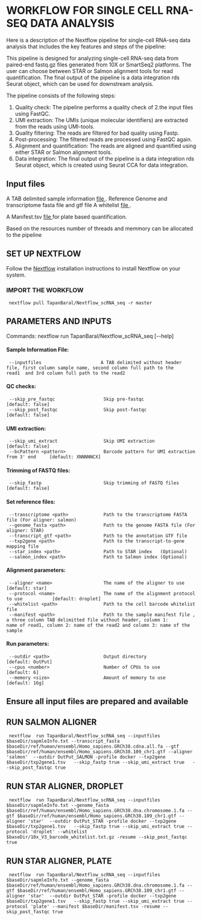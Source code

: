 # WORKFLOW FOR SINGLE CELL RNA-SEQ DATA ANALYSIS

Here is a description of the Nextflow pipeline for single-cell RNA-seq data analysis that includes the key features and steps of the pipeline:

This pipeline is designed for analyzing single-cell RNA-seq data from paired-end fastq.gz files generated from 10X or SmartSeq2 platforms. The user can choose between STAR or Salmon alignment tools for read quantification. The final output of the pipeline is a data integration rds Seurat object, which can be used for downstream analysis.

The pipeline consists of the following steps:

1. Quality check: The pipeline performs a quality check of 2.the input files using FastQC.
2. UMI extraction: The UMIs (unique molecular identifiers) are extracted from the reads using UMI-tools.
3. Quality filtering: The reads are filtered for bad quality using Fastp.
4. Post-processing: The filtered reads are processed using FastQC again.
5. Alignment and quantification: The reads are aligned and quantified using either STAR or Salmon alignment tools.
6. Data integration: The final output of the pipeline is a data integration rds Seurat object, which is created using Seurat CCA for data integration.


 ## Input files 
   A TAB delimited sample information <a href="https://github.com/TapanBaral/Nextflow_scRNA_seq/blob/main/Assets/sampleInfo.txt"> file </a>.
   Reference Genome and transcriptome fasta file and gtf file
   A whitelist <a href="https://kb.10xgenomics.com/hc/en-us/articles/360031133451-Why-is-there-a-discrepancy-in-the-3M-february-2018-txt-barcode-whitelist"> file </a>.

   A Manifest.tsv <a href="https://kb.10xgenomics.com/hc/en-us/articles/360031133451-Why-is-there-a-discrepancy-in-the-3M-february-2018-txt-barcode-whitelist"> file </a> for plate based quantification.  

   Based on the resources number of threads and memmory can be allocated to the pipeline 


## SET UP NEXTFLOW


Follow the <a href="https://www.nextflow.io/docs/latest/getstarted.html" target="_blank">Nextflow</a>  installation instructions to install Nextflow on your system.

###  IMPORT THE WORKFLOW 
```{bash}
 nextflow pull TapanBaral/Nextflow_scRNA_seq -r master
```


## PARAMETERS AND INPUTS
Commands:  nextflow run TapanBaral/Nextflow_scRNA_seq [--help]
  #### Sample Information File:                        
     --inputfiles                      A TAB delimited without header file, first column sample name, second column full path to the    read1  and 3rd column full path to the read2
  #### QC checks:
     --skip_pre_fastqc                  Skip pre-fastqc                                     [default: false]
     --skip_post_fastqc                 Skip post-fastqc                                    [default: false]

  #### UMI extraction:
     --skip_umi_extract                 Skip UMI extraction                                 [default: false]
     --bcPattern <pattern>              Barcode pattern for UMI extraction  from 3' end     [default: XNNNNNCX]

  #### Trimming of FASTQ files:
     --skip_fastp                       Skip trimming of FASTQ files                        [default: false]

  #### Set reference files:
     --transcriptome <path>             Path to the transcriptome FASTA file (For aligner: salmon)
     --genome_fasta <path>              Path to the genome FASTA file (For aligner: STAR)
     --transcript_gtf <path>            Path to the annotation GTF file
     --txp2gene <path>                  Path to the transcript-to-gene mapping file
     --star_index <path>                Path to STAR index   (Optional)                    
     --salmon_index <path>              Path to Salmon index (Optional) 

  #### Alignment parameters:
     --aligner <name>                   The name of the aligner to use                      [default: star]
     --protocol <name>                  The name of the alignment protocol to use           [default: droplet]
     --whitelist <path>                 Path to the cell barcode whitelist file  
     --manifest <path>                  Path to the sample manifest file , a three column TAB delimitted file without header, column 1:                                 name of read1, column 2: name of the read2 and column 3: name of the sample

  #### Run parameters:
     --outdir <path>                    Output directory                                    [default: OutPut]
     --cpus <number>                    Number of CPUs to use                               [default: 6]
     --memory <size>                    Amount of memory to use                             [default: 16g]


## Ensure all input files are prepared and available

## RUN SALMON  ALIGNER

```{bash}
 nextflow  run TapanBaral/Nextflow_scRNA_seq --inputfiles $baseDir/sapmleInfo.txt --transcript_fasta $baseDir/ref/human/ensembl/Homo_sapiens.GRCh38.cdna.all.fa --gtf $baseDir/ref/human/ensembl/Homo_sapiens.GRCh38.109_chr1.gtf --aligner 'salmon'  --outdir OutPut_SALMON -profile docker --txp2gene $baseDir/txp2gene1.tsv   --skip_fastp true --skip_umi_extract true   --skip_post_fastqc true
```


## RUN STAR  ALIGNER, DROPLET 
```{bash}
 nextflow  run TapanBaral/Nextflow_scRNA_seq --inputfiles $baseDir/sapmleInfo.txt --genome_fasta $baseDir/ref/human/ensembl/Homo_sapiens.GRCh38.dna.chromosome.1.fa --gtf $baseDir/ref/human/ensembl/Homo_sapiens.GRCh38.109_chr1.gtf --aligner 'star'  --outdir OutPut_STAR -profile docker --txp2gene $baseDir/txp2gene1.tsv   --skip_fastp true --skip_umi_extract true --protocol 'droplet' --whitelist $baseDir/10x_V3_barcode_whitelist.txt.gz -resume --skip_post_fastqc true
```

## RUN STAR  ALIGNER, PLATE
```{bash}
 nextflow  run TapanBaral/Nextflow_scRNA_seq --inputfiles $baseDir/sapmleInfo.txt --genome_fasta $baseDir/ref/human/ensembl/Homo_sapiens.GRCh38.dna.chromosome.1.fa --gtf $baseDir/ref/human/ensembl/Homo_sapiens.GRCh38.109_chr1.gtf --aligner 'star'  --outdir OutPut_STAR -profile docker --txp2gene $baseDir/txp2gene1.tsv   --skip_fastp true --skip_umi_extract true --protocol 'plate' --manifest $baseDir/manifest.tsv -resume --skip_post_fastqc true
```